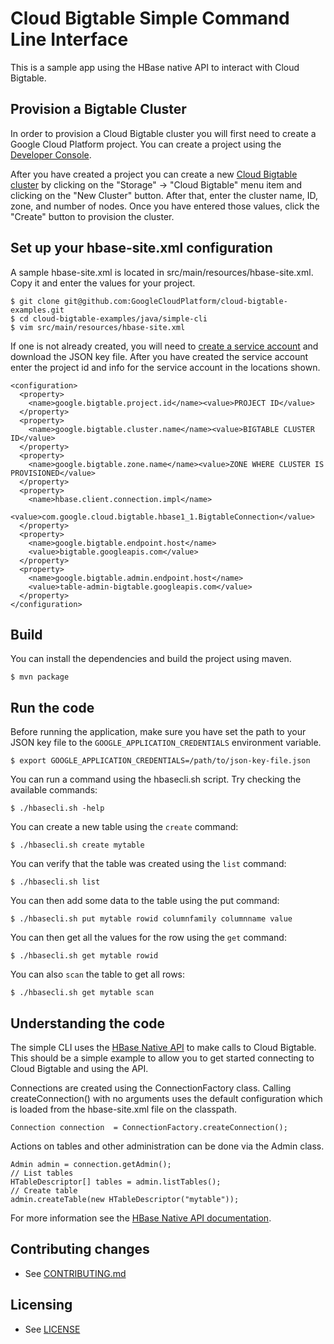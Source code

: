 # Cloud Bigtable Simple Command Line Interface

This is a sample app using the HBase native API to interact with Cloud
Bigtable.

## Provision a Bigtable Cluster

In order to provision a Cloud Bigtable cluster you will first need to create a
Google Cloud Platform project. You can create a project using the [Developer
Console](https://cloud.google.com/console).

After you have created a project you can create a new [Cloud Bigtable cluster](https://cloud.google.com/bigtable/docs/creating-cluster) by
clicking on the "Storage" -> "Cloud Bigtable" menu item and clicking on the
"New Cluster" button.  After that, enter the cluster name, ID, zone, and number
of nodes. Once you have entered those values, click the "Create" button to
provision the cluster.

## Set up your hbase-site.xml configuration

A sample hbase-site.xml is located in src/main/resources/hbase-site.xml.
Copy it and enter the values for your project.

    $ git clone git@github.com:GoogleCloudPlatform/cloud-bigtable-examples.git
    $ cd cloud-bigtable-examples/java/simple-cli
    $ vim src/main/resources/hbase-site.xml

If one is not already created, you will need to 
[create a service account](https://developers.google.com/accounts/docs/OAuth2ServiceAccount#creatinganaccount)
and download the JSON key file.  After you have created the service account
enter the project id and info for the service account in the locations shown.

    <configuration>
      <property>
        <name>google.bigtable.project.id</name><value>PROJECT ID</value>
      </property>
      <property>
        <name>google.bigtable.cluster.name</name><value>BIGTABLE CLUSTER ID</value>
      </property>
      <property>
        <name>google.bigtable.zone.name</name><value>ZONE WHERE CLUSTER IS PROVISIONED</value>
      </property>
      <property>
        <name>hbase.client.connection.impl</name>
        <value>com.google.cloud.bigtable.hbase1_1.BigtableConnection</value>
      </property>
      <property>
        <name>google.bigtable.endpoint.host</name>
        <value>bigtable.googleapis.com</value>
      </property>
      <property>
        <name>google.bigtable.admin.endpoint.host</name>
        <value>table-admin-bigtable.googleapis.com</value>
      </property>
    </configuration>

## Build

You can install the dependencies and build the project using maven.

    $ mvn package

## Run the code

Before running the application, make sure you have set the path to your JSON
key file to the `GOOGLE_APPLICATION_CREDENTIALS` environment variable.

    $ export GOOGLE_APPLICATION_CREDENTIALS=/path/to/json-key-file.json

You can run a command using the hbasecli.sh script. Try checking the available commands:

    $ ./hbasecli.sh -help

You can create a new table using the `create` command:

    $ ./hbasecli.sh create mytable

You can verify that the table was created using the `list` command:

    $ ./hbasecli.sh list

You can then add some data to the table using the put command:

    $ ./hbasecli.sh put mytable rowid columnfamily columnname value

You can then get all the values for the row using the `get` command:

    $ ./hbasecli.sh get mytable rowid

You can also `scan` the table to get all rows:

    $ ./hbasecli.sh get mytable scan

## Understanding the code

The simple CLI uses the [HBase Native API](http://hbase.apache.org/book.html#hbase_apis)
to make calls to Cloud Bigtable. This should be a simple example to allow you to
get started connecting to Cloud Bigtable and using the API.

Connections are created using the ConnectionFactory class. Calling createConnection()
with no arguments uses the default configuration which is loaded from the hbase-site.xml
file on the classpath.

    Connection connection  = ConnectionFactory.createConnection();

Actions on tables and other administration can be done via the Admin class.

    Admin admin = connection.getAdmin();
    // List tables
    HTableDescriptor[] tables = admin.listTables();
    // Create table
    admin.createTable(new HTableDescriptor("mytable"));

For more information see the [HBase Native API documentation](https://hbase.apache.org/apidocs/).

## Contributing changes

* See [CONTRIBUTING.md](../../CONTRIBUTING.md)

## Licensing

* See [LICENSE](../../LICENSE)

